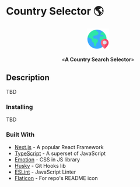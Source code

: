 # Country Selector 🌎

<p align="center"><img src="public/logo.png" alt="A silly logo" width="60"></p>
<p align="center">&laquo;<b>A Country Search Selector</b>&raquo;</p>

## Description

TBD

### Installing

TBD

### Built With

- [Next.js](https://nextjs.org/) - A popular React Framework
- [TypeScript](https://www.typescriptlang.org/) - A superset of JavaScript
- [Emotion](https://emotion.sh/docs/introduction) - CSS in JS library
- [Husky](https://github.com/typicode/husky) - Git Hooks lib
- [ESLint](https://eslint.org/) - JavaScript Linter
- [Flaticon](https://www.flaticon.com/) - For repo's README icon
